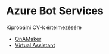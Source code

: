# Azure Bot Services
Kipróbálni CV-k értelmezésére
* [QnAMaker](https://docs.microsoft.com/en-us/azure/cognitive-services/QnAMaker/Quickstarts/create-publish-knowledge-base?tabs=v1)
* [Virtual Assistant](https://microsoft.github.io/botframework-solutions/virtual-assistant/tutorials/create-assistant/csharp/1-intro/)
